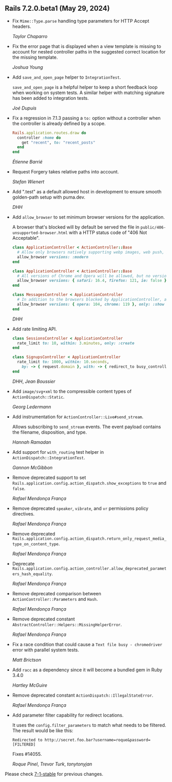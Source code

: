 ## Rails 7.2.0.beta1 (May 29, 2024) ##

*   Fix `Mime::Type.parse` handling type parameters for HTTP Accept headers.

    *Taylor Chaparro*

*   Fix the error page that is displayed when a view template is missing to account for nested controller paths in the
    suggested correct location for the missing template.

    *Joshua Young*

*   Add `save_and_open_page` helper to `IntegrationTest`.

    `save_and_open_page` is a helpful helper to keep a short feedback loop when working on system tests.
    A similar helper with matching signature has been added to integration tests.

    *Joé Dupuis*

*   Fix a regression in 7.1.3 passing a `to:` option without a controller when the controller is already defined by a scope.

    ```ruby
    Rails.application.routes.draw do
      controller :home do
        get "recent", to: "recent_posts"
      end
    end
    ```

    *Étienne Barrié*

*   Request Forgery takes relative paths into account.

    *Stefan Wienert*

*   Add ".test" as a default allowed host in development to ensure smooth golden-path setup with puma.dev.

    *DHH*

*   Add `allow_browser` to set minimum browser versions for the application.

    A browser that's blocked will by default be served the file in `public/406-unsupported-browser.html` with a HTTP status code of "406 Not Acceptable".

    ```ruby
    class ApplicationController < ActionController::Base
      # Allow only browsers natively supporting webp images, web push, badges, import maps, CSS nesting + :has
      allow_browser versions: :modern
    end

    class ApplicationController < ActionController::Base
      # All versions of Chrome and Opera will be allowed, but no versions of "internet explorer" (ie). Safari needs to be 16.4+ and Firefox 121+.
      allow_browser versions: { safari: 16.4, firefox: 121, ie: false }
    end

    class MessagesController < ApplicationController
      # In addition to the browsers blocked by ApplicationController, also block Opera below 104 and Chrome below 119 for the show action.
      allow_browser versions: { opera: 104, chrome: 119 }, only: :show
    end
    ```

    *DHH*

*   Add rate limiting API.

    ```ruby
    class SessionsController < ApplicationController
      rate_limit to: 10, within: 3.minutes, only: :create
    end

    class SignupsController < ApplicationController
      rate_limit to: 1000, within: 10.seconds,
        by: -> { request.domain }, with: -> { redirect_to busy_controller_url, alert: "Too many signups!" }, only: :new
    end
    ```

    *DHH*, *Jean Boussier*

*   Add `image/svg+xml` to the compressible content types of `ActionDispatch::Static`.

    *Georg Ledermann*

*   Add instrumentation for `ActionController::Live#send_stream`.

    Allows subscribing to `send_stream` events. The event payload contains the filename, disposition, and type.

    *Hannah Ramadan*

*   Add support for `with_routing` test helper in `ActionDispatch::IntegrationTest`.

    *Gannon McGibbon*

*   Remove deprecated support to set `Rails.application.config.action_dispatch.show_exceptions` to `true` and `false`.

    *Rafael Mendonça França*

*   Remove deprecated `speaker`, `vibrate`, and `vr` permissions policy directives.

    *Rafael Mendonça França*

*   Remove deprecated `Rails.application.config.action_dispatch.return_only_request_media_type_on_content_type`.

    *Rafael Mendonça França*

*   Deprecate `Rails.application.config.action_controller.allow_deprecated_parameters_hash_equality`.

    *Rafael Mendonça França*

*   Remove deprecated comparison between `ActionController::Parameters` and `Hash`.

    *Rafael Mendonça França*

*   Remove deprecated constant `AbstractController::Helpers::MissingHelperError`.

    *Rafael Mendonça França*

*   Fix a race condition that could cause a `Text file busy - chromedriver`
    error with parallel system tests.

    *Matt Brictson*

*   Add `racc` as a dependency since it will become a bundled gem in Ruby 3.4.0

    *Hartley McGuire*
*   Remove deprecated constant `ActionDispatch::IllegalStateError`.

    *Rafael Mendonça França*

*   Add parameter filter capability for redirect locations.

    It uses the `config.filter_parameters` to match what needs to be filtered.
    The result would be like this:

        Redirected to http://secret.foo.bar?username=roque&password=[FILTERED]

    Fixes #14055.

    *Roque Pinel*, *Trevor Turk*, *tonytonyjan*

Please check [7-1-stable](https://github.com/rails/rails/blob/7-1-stable/actionpack/CHANGELOG.md) for previous changes.
